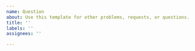 ```yaml
---
name: Question
about: Use this template for other problems, requests, or questions.
title: ''
labels: ''
assignees: ''

---
```


<!--

Welcome!  If you have a question you'd like to ask, you can do it here or on the
mlpack mailing list; see also https://mlpack.org/help.html.

If you're looking for how to get involved and contribute, there's no need to
open an issue---you can see https://www.mlpack.org/community.html instead.

-->
